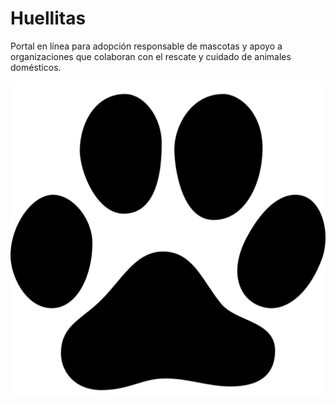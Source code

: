 # Huellitas

Portal en línea para adopción responsable de mascotas y apoyo a organizaciones que colaboran con el rescate y cuidado de animales domésticos.

![Alt text](api\imagenes\pngwing.com.png "Title")